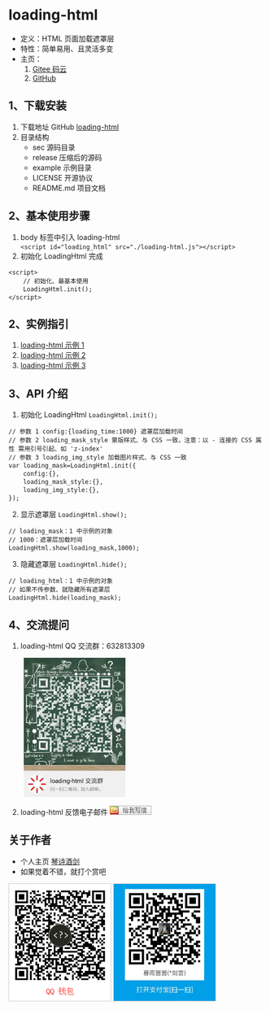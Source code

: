 # loading-html
- 定义：HTML 页面加载遮罩层
- 特性：简单易用、且灵活多变
- 主页：
    1. [Gitee 码云](https://loading-html.gitee.io "loading-html 官网")
    2. [GitHub](https://loading-html.github.io/ "loading-html 教程")

## 1、下载安装
1. 下载地址 GitHub [loading-html](https://github.com/loading-html/loading-html "loading-html")
2. 目录结构
   - sec 源码目录
   - release 压缩后的源码
   - example 示例目录
   - LICENSE 开源协议
   - README.md 项目文档
## 2、基本使用步骤
1. body 标签中引入 loading-html  
` <script id="loading_html" src="./loading-html.js"></script> `
2. 初始化 LoadingHtml 完成
```
<script>
    // 初始化、最基本使用
    LoadingHtml.init();
</script>
```

## 2、实例指引
1. [loading-html 示例 1](./example/1st.html "loading-html 示例 1")
2. [loading-html 示例 2](./example/2nd.html "loading-html 示例 2")
3. [loading-html 示例 3](./example/3rd.html "loading-html 示例 3")

## 3、API 介绍
1. 初始化 LoadingHtml ` LoadingHtml.init(); `
```
// 参数 1 config:{loading_time:1000} 遮罩层加载时间
// 参数 2 loading_mask_style 蒙版样式、与 CSS 一致，注意：以 - 连接的 CSS 属性 需用引号引起、如 'z-index'
// 参数 3 loading_img_style 加载图片样式、与 CSS 一致
var loading_mask=LoadingHtml.init({
    config:{},
    loading_mask_style:{},
    loading_img_style:{},
});
```
2. 显示遮罩层 ` LoadingHtml.show(); `
```
// loading_mask：1 中示例的对象
// 1000：遮罩层加载时间
LoadingHtml.show(loading_mask,1000);
```
3. 隐藏遮罩层 ` LoadingHtml.hide(); `
```
// loading_html：1 中示例的对象
// 如果不传参数、就隐藏所有遮罩层
LoadingHtml.hide(loading_mask);
```

## 4、交流提问
1. loading-html  QQ 交流群：632813309

<div>
    <img src="./img/qq_qrcode.jpg" title="loading-html QQ 交流群" alt="loading-html QQ 交流群" width=200 style="margin-left:30px" />
</div>

2. loading-html 反馈电子邮件 [![给我写信](./img/e-mail.png)](http://mail.qq.com/cgi-bin/qm_share?t=qm_mailme&email=zvz7_Pb-_vj6_feOv7-graGj "给我写信")

## 关于作者
- 个人主页 [琴诗酒剑](http://www.zhangjianying.cn "琴诗酒剑伊为伴")
- 如果觉着不错，就打个赏吧
<div>
    <img src="./img/qq_wallet.png" title="QQ 打赏" alt="QQ 打赏" style="border:1px solid #CCC" />
    <img src="./img/alipay_wallet.png" title="支付宝打赏" alt="支付宝打赏" style="border:1px solid #CCC" />
</div>